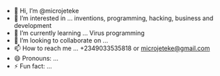 - 👋 Hi, I’m @microjeteke
- 👀 I’m interested in ... inventions, programming, hacking, business and development
- 🌱 I’m currently learning ... Virus programming
- 💞️ I’m looking to collaborate on ...
- 📫 How to reach me ... +2349033535818 or microjeteke@gmail.com
- 😄 Pronouns: ...
- ⚡ Fun fact: ...

<!---
microjeteke/microjeteke is a ✨ special ✨ repository because its `README.md` (this file) appears on your GitHub profile.
You can click the Preview link to take a look at your changes.
--->
